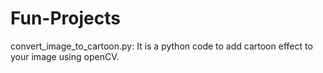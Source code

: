 # Fun-Projects
convert_image_to_cartoon.py: It is a python code to add cartoon effect to your image using openCV.
